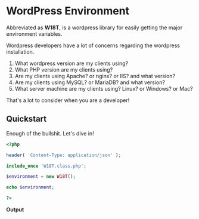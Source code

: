 # WordPress Environment

Abbreviated as **W18T**, is a wordpress library for easily getting the major environment variables.

Wordpress developers have a lot of concerns regarding the wordpress installation.
1. What wordpress version are my clients using?
2. What PHP version are my clients using?
3. Are my clients using Apache? or nginx? or IIS? and what version?
4. Are my clients using MySQL? or MariaDB? and what version?
4. What server machine are my clients using? Linux? or Windows? or Mac?

That's a lot to consider when you are a developer!

## Quickstart

Enough of the bullshit. Let's dive in!

```php
<?php

header( 'Content-Type: application/json' );

include_once 'W18T.class.php';

$environment = new W18T();

echo $environment;

?>
```

**Output**


